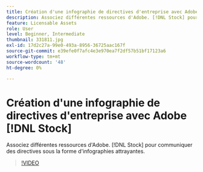 ```yaml
---
title: Création d'une infographie de directives d'entreprise avec Adobe [!DNL Stock]
description: Associez différentes ressources d'Adobe. [!DNL Stock] pour communiquer des directives sous la forme d'infographies attrayantes
feature: Licensable Assets
role: User
level: Beginner, Intermediate
thumbnail: 331811.jpg
exl-id: 17d2c27a-99e0-493a-8956-36725aac167f
source-git-commit: e39efe0f7afc4e3e970ea7f2df57b51bf17123a6
workflow-type: tm+mt
source-wordcount: '48'
ht-degree: 0%

---
```


# Création d&#39;une infographie de directives d&#39;entreprise avec Adobe [!DNL Stock]

Associez différentes ressources d&#39;Adobe. [!DNL Stock] pour communiquer des directives sous la forme d&#39;infographies attrayantes.

>[!VIDEO](https://video.tv.adobe.com/v/331811?hidetitle=true)
